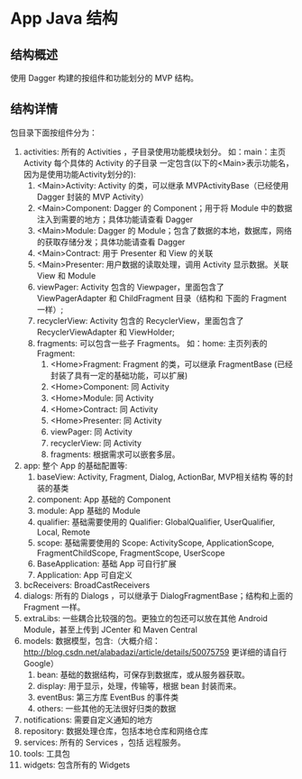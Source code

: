 App Java 结构 
======
结构概述
------
使用 Dagger 构建的按组件和功能划分的 MVP 结构。

结构详情
------
包目录下面按组件分为：

1.  activities: 所有的 Activities ，子目录使用功能模块划分。
    如：main：主页 Activity
    每个具体的 Activity 的子目录 一定包含(以下的\<Main>表示功能名，因为是使用功能Activity划分的): 
    1.  \<Main>Activity: Activity 的类，可以继承 MVPActivityBase（已经使用 Dagger 封装的 MVP Activity）
    2.  \<Main>Component: Dagger 的 Component；用于将 Module 中的数据注入到需要的地方；具体功能请查看 Dagger
    3.  \<Main>Module: Dagger 的 Module；包含了数据的本地，数据库，网络的获取存储分发；具体功能请查看 Dagger
    4.  \<Main>Contract: 用于 Presenter 和 View 的关联
    5.  \<Main>Presenter: 用户数据的读取处理，调用 Activity 显示数据。关联 View 和 Module
    6.  viewPager: Activity 包含的 Viewpager，里面包含了 ViewPagerAdapter 和 ChildFragment 目录（结构和 下面的 Fragment 一样）;
    7.  recyclerView: Activity 包含的 RecyclerView，里面包含了 RecyclerViewAdapter 和 ViewHolder;
    8.  fragments: 可以包含一些子 Fragments。
        如：home: 主页列表的 Fragment:
        1.  \<Home>Fragment: Fragment 的类，可以继承 FragmentBase (已经封装了具有一定的基础功能，可以扩展)
        2.  \<Home>Component: 同 Activity
        3.  \<Home>Module: 同 Activity
        4.  \<Home>Contract: 同 Activity
        5.  \<Home>Presenter: 同 Activity
        6.  viewPager: 同 Activity
        7.  recyclerView: 同 Activity
        8.  fragments: 根据需求可以嵌套多层。    
2.  app: 整个 App 的基础配置等: 
    1.  baseView: Activity, Fragment, Dialog, ActionBar, MVP相关结构 等的封装的基类
    2.  component: App 基础的 Component
    3.  module: App 基础的 Module 
    4.  qualifier: 基础需要使用的 Qualifier: GlobalQualifier, UserQualifier, Local, Remote
    5.  scope: 基础需要使用的 
        Scope: ActivityScope, ApplicationScope, FragmentChildScope, FragmentScope, UserScope
    6.  BaseApplication: 基础 App 可自行扩展
    7.  <AppName>Application: App 可自定义
3.  bcReceivers: BroadCastReceivers
4.  dialogs: 所有的 Dialogs ，可以继承于 DialogFragmentBase；结构和上面的 Fragment 一样。
5.  extraLibs: 一些耦合比较强的包。更独立的包还可以放在其他 Android Module，甚至上传到 JCenter 和 Maven Central
6.  models: 数据模型，包含:（大概介绍：http://blog.csdn.net/alabadazi/article/details/50075759 更详细的请自行 Google）
    1.  bean: 基础的数据结构，可保存到数据库，或从服务器获取。
    2.  display: 用于显示，处理，传输等，根据 bean 封装而来。
    3.  eventBus: 第三方库 EventBus 的事件类
    4.  others: 一些其他的无法很好归类的数据
7.  notifications: 需要自定义通知的地方
8.  repository: 数据处理仓库，包括本地仓库和网络仓库
9.  services: 所有的 Services ，包括 远程服务。
10. tools: 工具包
11. widgets: 包含所有的 Widgets
